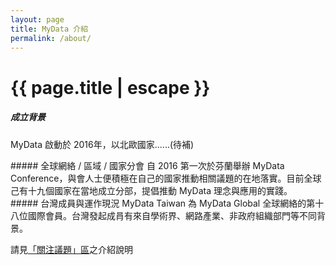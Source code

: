 ```yaml
---
layout: page
title: MyData 介紹
permalink: /about/
---
```


<h1 class="page-title orange-text">{{ page.title | escape }}</h1>

##### 成立背景
MyData 啟動於 2016年，以北歐國家......(待補)

<div class="divider"></div>
##### 全球網絡 / 區域 / 國家分會
自 2016 第一次於芬蘭舉辦 MyData Conference，與會人士便積極在自己的國家推動相關議題的在地落實。目前全球己有十九個國家在當地成立分部，提倡推動 MyData 理念與應用的實踐。

<div class="divider"></div>
##### 台灣成員與運作現況
MyData Taiwan 為 MyData Global 全球網絡的第十八位國際會員。台灣發起成肙有來自學術界、網路產業、非政府組織部門等不同背景。 

請見[「關注議題」區](/issues)之介紹說明


